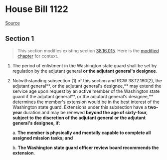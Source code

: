 # House Bill 1122

[Source](http://lawfilesext.leg.wa.gov/biennium/2021-22/Xml/Bills/House%20Bills/1122.xml)
## Section 1
> This section modifies existing section [38.16.015](/rcw/38_militia_and_military_affairs/38.16_enlistments_and_reserves.md). Here is the [modified chapter](rcw/38_militia_and_military_affairs/38.16_enlistments_and_reserves.md) for context.

1. The period of enlistment in the Washington state guard shall be set by regulation by the adjutant general **or the adjutant general's designee**.

2. Notwithstanding subsection (1) of this section and RCW 38.12.180(2), the adjutant general**, or the adjutant general's designee,** may extend the service age upon request by an active member of the Washington state guard if the adjutant general**, or the adjutant general's designee,** determines the member's extension would be in the best interest of the Washington state guard. Extensions under this subsection have a **two-year** duration and may be renewed **beyond the age of sixty-four, subject to the discretion of the adjutant general or the adjutant general's designee, if:**

    a. **The member is physically and mentally capable to complete all assigned mission tasks; and**

    b. **The Washington state guard officer review board recommends the extension**.

